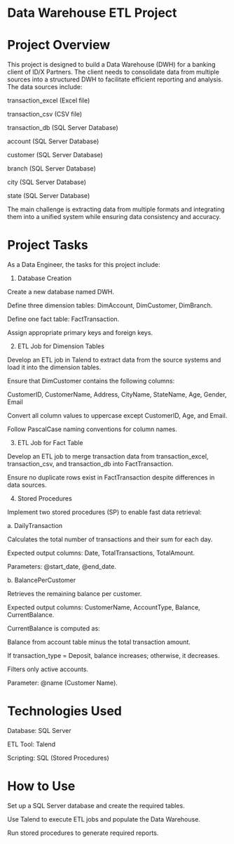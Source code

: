 # Data Warehouse ETL Project

# Project Overview

This project is designed to build a Data Warehouse (DWH) for a banking client of ID/X Partners. The client needs to consolidate data from multiple sources into a structured DWH to facilitate efficient reporting and analysis. The data sources include:

transaction_excel (Excel file)

transaction_csv (CSV file)

transaction_db (SQL Server Database)

account (SQL Server Database)

customer (SQL Server Database)

branch (SQL Server Database)

city (SQL Server Database)

state (SQL Server Database)

The main challenge is extracting data from multiple formats and integrating them into a unified system while ensuring data consistency and accuracy.

# Project Tasks

As a Data Engineer, the tasks for this project include:

1. Database Creation

Create a new database named DWH.

Define three dimension tables: DimAccount, DimCustomer, DimBranch.

Define one fact table: FactTransaction.

Assign appropriate primary keys and foreign keys.

2. ETL Job for Dimension Tables

Develop an ETL job in Talend to extract data from the source systems and load it into the dimension tables.

Ensure that DimCustomer contains the following columns:

CustomerID, CustomerName, Address, CityName, StateName, Age, Gender, Email

Convert all column values to uppercase except CustomerID, Age, and Email.

Follow PascalCase naming conventions for column names.

3. ETL Job for Fact Table

Develop an ETL job to merge transaction data from transaction_excel, transaction_csv, and transaction_db into FactTransaction.

Ensure no duplicate rows exist in FactTransaction despite differences in data sources.

4. Stored Procedures

Implement two stored procedures (SP) to enable fast data retrieval:

a. DailyTransaction

Calculates the total number of transactions and their sum for each day.

Expected output columns: Date, TotalTransactions, TotalAmount.

Parameters: @start_date, @end_date.

b. BalancePerCustomer

Retrieves the remaining balance per customer.

Expected output columns: CustomerName, AccountType, Balance, CurrentBalance.

CurrentBalance is computed as:

Balance from account table minus the total transaction amount.

If transaction_type = Deposit, balance increases; otherwise, it decreases.

Filters only active accounts.

Parameter: @name (Customer Name).

# Technologies Used

Database: SQL Server

ETL Tool: Talend

Scripting: SQL (Stored Procedures)

# How to Use

Set up a SQL Server database and create the required tables.

Use Talend to execute ETL jobs and populate the Data Warehouse.

Run stored procedures to generate required reports.
